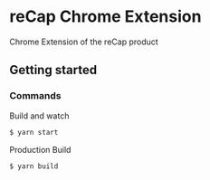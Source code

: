 # reCap Chrome Extension

Chrome Extension of the reCap product

## Getting started

### Commands

Build and watch

```sh
$ yarn start
```

Production Build

```sh
$ yarn build
```
